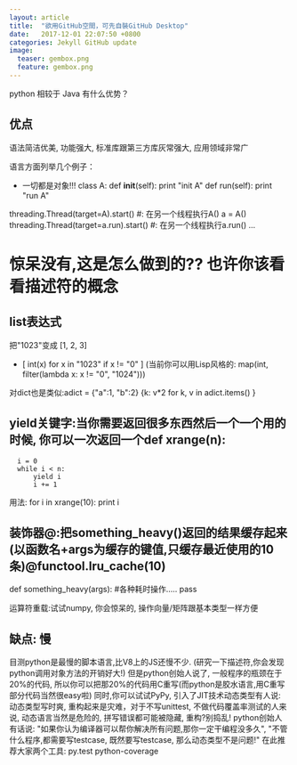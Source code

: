 ```yaml
---
layout: article
title:  "欲用GitHub空間，可先自裝GitHub Desktop"
date:   2017-12-01 22:07:50 +0800
categories: Jekyll GitHub update
image:
  teaser: gembox.png
  feature: gembox.png
---
```

python 相较于 Java 有什么优势？
 
## 优点
语法简洁优美, 功能强大, 标准库跟第三方库灰常强大, 应用领域非常广

语言方面列举几个例子：
- 一切都是对象!!!
 class A:
    def __init__(self):
        print "init A"
    def run(self):
        print "run A"

threading.Thread(target=A).start() #: 在另一个线程执行A()
a = A()
threading.Thread(target=a.run).start() #: 在另一个线程执行a.run() ... 
# 惊呆没有,这是怎么做到的?? 也许你该看看描述符的概念

## list表达式
把"1023"变成 [1, 2, 3]
- [ int(x) for x in "1023" if x != "0" ]
(当前你可以用Lisp风格的: map(int, filter(lambda x: x != "0", "1024")))

对dict也是类似:adict = {"a":1, "b":2}
{k: v*2 for k, v in adict.items() }

## yield关键字:当你需要返回很多东西然后一个一个用的时候, 你可以一次返回一个def xrange(n):
      i = 0
      while i < n:
          yield i
          i += 1
用法:
for i in xrange(10):
     print i
     
## 装饰器@:把something_heavy()返回的结果缓存起来(以函数名+args为缓存的键值,只缓存最近使用的10条)@functool.lru_cache(10)
def something_heavy(args):
       #各种耗时操作.....
       pass
       
运算符重载:试试numpy, 你会惊呆的, 操作向量/矩阵跟基本类型一样方便
## 缺点: 慢 
目测python是最慢的脚本语言,比V8上的JS还慢不少. (研究一下描述符,你会发现python调用对象方法的开销好大!)
但是python创始人说了, 一般程序的瓶颈在于20%的代码, 所以你可以把那20%的代码用C重写(而python是胶水语言,用C重写部分代码当然很easy啦)
同时,你可以试试PyPy, 引入了JIT技术动态类型有人说: 动态类型写时爽, 重构起来是灾难，对于不写unittest, 不做代码覆盖率测试的人来说, 动态语言当然是危险的, 拼写错误都可能被隐藏, 重构?别捣乱!
python创始人有话说: "如果你认为编译器可以帮你解决所有问题,那你一定干编程没多久", "不管什么程序,都需要写testcase, 既然要写testcase, 那么动态类型不是问题!"
在此推荐大家两个工具: py.test python-coverage

